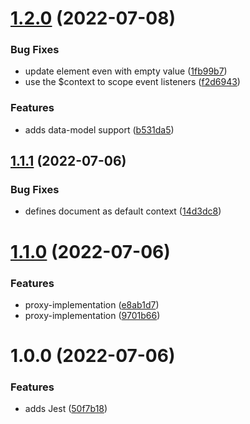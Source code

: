 # [1.2.0](https://github.com/quicoto/two-way-data-binding/compare/v1.1.1...v1.2.0) (2022-07-08)


### Bug Fixes

* update element even with empty value ([1fb99b7](https://github.com/quicoto/two-way-data-binding/commit/1fb99b7a0efcf2edcd47cd7a4061119adc2caae1))
* use the $context to scope event listeners ([f2d6943](https://github.com/quicoto/two-way-data-binding/commit/f2d694370ce0297e8fadc465637eeec6297f81d3))


### Features

* adds data-model support ([b531da5](https://github.com/quicoto/two-way-data-binding/commit/b531da570388a1a3756774da22519337e1d362fa))

## [1.1.1](https://github.com/quicoto/two-way-data-binding/compare/v1.1.0...v1.1.1) (2022-07-06)


### Bug Fixes

* defines document as default context ([14d3dc8](https://github.com/quicoto/two-way-data-binding/commit/14d3dc88fd0bea0853efb11f6ef4c77e573d3fbd))

# [1.1.0](https://github.com/quicoto/two-way-data-binding/compare/v1.0.0...v1.1.0) (2022-07-06)


### Features

* proxy-implementation ([e8ab1d7](https://github.com/quicoto/two-way-data-binding/commit/e8ab1d77db3cbccb64ee4d3b1e1aad0313a9380d))
* proxy-implementation ([9701b66](https://github.com/quicoto/two-way-data-binding/commit/9701b66924100c0b974ae17223fc649c62f963ee))

# 1.0.0 (2022-07-06)


### Features

* adds Jest ([50f7b18](https://github.com/quicoto/two-way-data-binding/commit/50f7b18087f09242bf97facaf1963498ef91a4bf))
